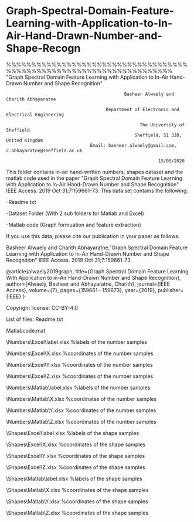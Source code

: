 # Graph-Spectral-Domain-Feature-Learning-with-Application-to-In-Air-Hand-Drawn-Number-and-Shape-Recogn
%%%%%%%%%%%%%%%%%%%%%%%%%%%%%%%%%%%%%%%%%%%%%%%%%%%%%%%%%%%%%%%%%%%%%      
                    "Graph Spectral Domain Feature Learning with Application to In-Air Hand-Drawn Number and Shape Recognition"

                                                 Basheer Alwaely and Charith Abhayaratne

                                          Department of Electronic and Electrical Engineering
       
                                                       The University of Sheffield
                                                     Sheffield, S1 3JD, United Kingdom
                                    Email: basheer.alwaely@gmail.com, c.abhayaratne@sheffield.ac.uk

                                                              15/05/2020

This folder contains in-air hand-written numbers, shapes dataset and the matlab code used in the paper "Graph Spectral Domain Feature Learning with Application to In-Air Hand-Drawn Number and Shape Recognition" IEEE Access. 2019 Oct 31;7:159661-73.
This data set contains the following:

-Readme.txt

-Dataset Folder (With 2 sub folders for Matlab and Excel)

-Matlab code (Graph formuation and feature extraction)

If you use this data, please cite our publication in your paper as follows:

Basheer Alwaely and Charith Abhayaratne,"Graph Spectral Domain Feature Learning with Application to In-Air Hand-Drawn Number and Shape Recognition" IEEE Access. 2019 Oct 31;7:159661-73.

@article{alwaely2019graph,
  title={Graph Spectral Domain Feature Learning With Application to in-Air Hand-Drawn Number and Shape Recognition},
  author={Alwaely, Basheer and Abhayaratne, Charith},
  journal={IEEE Access},
  volume={7},
  pages={159661--159673},
  year={2019},
  publisher={IEEE}
}

Copyright license: CC-BY-4.0

List of files:
Readme.txt

Matlabcode.mat

\Numbers\Excel\label.xlsx   %labels of the number samples 

\Numbers\Excel\X.xlsx  %coordinates of the number samples 

\Numbers\Excel\Y.xlsx  %coordinates of the number samples 

\Numbers\Excel\Z.xlsx  %coordinates of the number samples

\Numbers\Matlab\label.xlsx   %labels of the number samples 

\Numbers\Matlab\X.xlsx  %coordinates of the number samples 

\Numbers\Matlab\Y.xlsx  %coordinates of the number samples 

\Numbers\Matlab\Z.xlsx  %coordinates of the number samples

\Shapes\Excel\label.xlsx   %labels of the shape samples 

\Shapes\Excel\X.xlsx  %coordinates of the shape samples 

\Shapes\Excel\Y.xlsx  %coordinates of the shape samples 

\Shapes\Excel\Z.xlsx  %coordinates of the shape samples

\Shapes\Matlab\label.xlsx   %labels of the shape samples 

\Shapes\Matlab\X.xlsx  %coordinates of the shape samples 

\Shapes\Matlab\Y.xlsx  %coordinates of the shape samples 

\Shapes\Matlab\Z.xlsx  %coordinates of the shape samples

